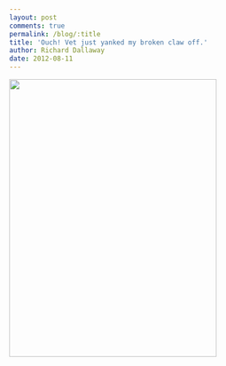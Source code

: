 ```yaml
---
layout: post
comments: true
permalink: /blog/:title
title: 'Ouch! Vet just yanked my broken claw off.'
author: Richard Dallaway
date: 2012-08-11
---
```


<div>
<a href="http://static.skitters.dallaway.com/Hphoto.JPG">
<img width="374" src="http://static.skitters.dallaway.com/Hphoto.JPG.500.JPG" height="500"></img>
</a>
</div>



  


    
